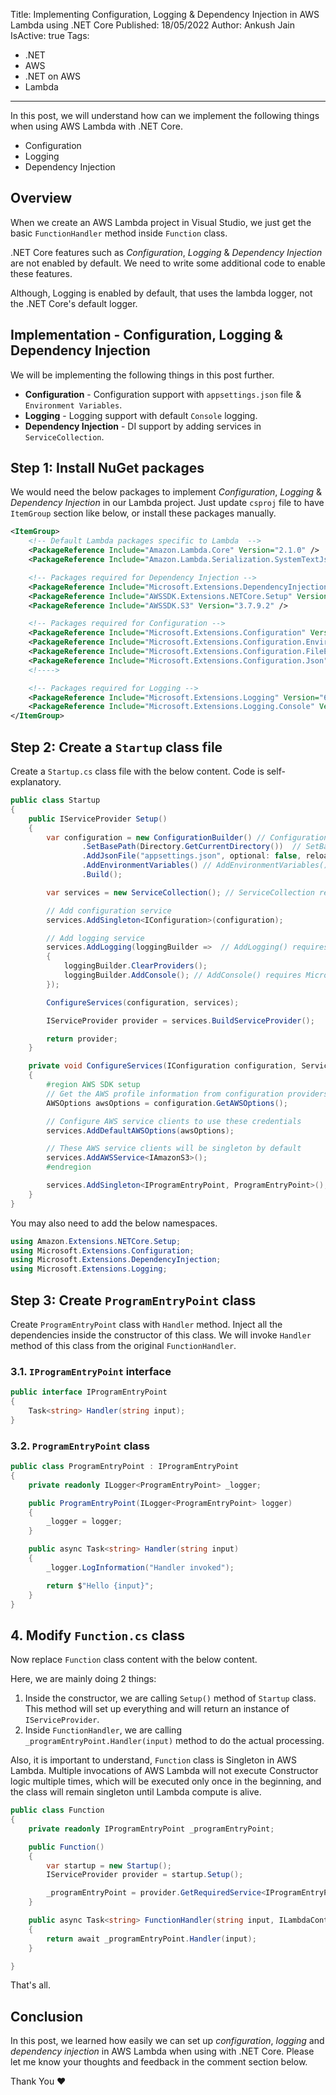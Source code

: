 Title: Implementing Configuration, Logging & Dependency Injection in AWS Lambda using .NET Core
Published: 18/05/2022
Author: Ankush Jain
IsActive: true
Tags:
  - .NET
  - AWS
  - .NET on AWS
  - Lambda
---
In this post, we will understand how can we implement the following things when using AWS Lambda with .NET Core.
*   Configuration
*   Logging
*   Dependency Injection

## Overview
When we create an AWS Lambda project in Visual Studio, we just get the basic `FunctionHandler` method inside `Function` class. 

.NET Core features such as *Configuration*, *Logging* & *Dependency Injection* are not enabled by default. We need to write some additional code to enable these features. 

Although, Logging is enabled by default, that uses the lambda logger, not the .NET Core's default logger.

## Implementation - Configuration, Logging & Dependency Injection
We will be implementing the following things in this post further.
*   **Configuration** - Configuration support with `appsettings.json` file & `Environment Variables`.
*   **Logging** - Logging support with default `Console` logging.
*   **Dependency Injection** - DI support by adding services in `ServiceCollection`.

## Step 1: Install NuGet packages
We would need the below packages to implement *Configuration*, *Logging* & *Dependency Injection* in our Lambda project. Just update `csproj` file to have `ItemGroup` section like below, or install these packages manually. 

```xml
<ItemGroup>
    <!-- Default Lambda packages specific to Lambda  -->
    <PackageReference Include="Amazon.Lambda.Core" Version="2.1.0" />
    <PackageReference Include="Amazon.Lambda.Serialization.SystemTextJson" Version="2.3.0" />

    <!-- Packages required for Dependency Injection -->
    <PackageReference Include="Microsoft.Extensions.DependencyInjection" Version="6.0.0" />
    <PackageReference Include="AWSSDK.Extensions.NETCore.Setup" Version="3.7.2" />
    <PackageReference Include="AWSSDK.S3" Version="3.7.9.2" />

    <!-- Packages required for Configuration -->
    <PackageReference Include="Microsoft.Extensions.Configuration" Version="6.0.1" />
    <PackageReference Include="Microsoft.Extensions.Configuration.EnvironmentVariables" Version="6.0.1" />
    <PackageReference Include="Microsoft.Extensions.Configuration.FileExtensions" Version="6.0.0" />
    <PackageReference Include="Microsoft.Extensions.Configuration.Json" Version="6.0.0" />
    <!---->

    <!-- Packages required for Logging -->
    <PackageReference Include="Microsoft.Extensions.Logging" Version="6.0.0" />
    <PackageReference Include="Microsoft.Extensions.Logging.Console" Version="6.0.0" />
</ItemGroup>
```

## Step 2: Create a `Startup` class file
Create a `Startup.cs` class file with the below content. Code is self-explanatory.

```cs
public class Startup
{
    public IServiceProvider Setup()
    {
        var configuration = new ConfigurationBuilder() // ConfigurationBuilder() method requires Microsoft.Extensions.Configuration NuGet package
                .SetBasePath(Directory.GetCurrentDirectory())  // SetBasePath() method requires Microsoft.Extensions.Configuration.FileExtensions NuGet package
                .AddJsonFile("appsettings.json", optional: false, reloadOnChange: true) // AddJsonFile() method requires Microsoft.Extensions.Configuration.Json NuGet package
                .AddEnvironmentVariables() // AddEnvironmentVariables() method requires Microsoft.Extensions.Configuration.EnvironmentVariables NuGet package
                .Build();

        var services = new ServiceCollection(); // ServiceCollection require Microsoft.Extensions.DependencyInjection NuGet package

        // Add configuration service
        services.AddSingleton<IConfiguration>(configuration);

        // Add logging service
        services.AddLogging(loggingBuilder =>  // AddLogging() requires Microsoft.Extensions.Logging NuGet package
        {
            loggingBuilder.ClearProviders();
            loggingBuilder.AddConsole(); // AddConsole() requires Microsoft.Extensions.Logging.Console NuGet package
        });

        ConfigureServices(configuration, services);

        IServiceProvider provider = services.BuildServiceProvider();

        return provider;
    }

    private void ConfigureServices(IConfiguration configuration, ServiceCollection services)
    {
        #region AWS SDK setup
        // Get the AWS profile information from configuration providers
        AWSOptions awsOptions = configuration.GetAWSOptions();

        // Configure AWS service clients to use these credentials
        services.AddDefaultAWSOptions(awsOptions);

        // These AWS service clients will be singleton by default
        services.AddAWSService<IAmazonS3>();
        #endregion

        services.AddSingleton<IProgramEntryPoint, ProgramEntryPoint>();
    }
}
```

You may also need to add the below namespaces.
```cs
using Amazon.Extensions.NETCore.Setup;
using Microsoft.Extensions.Configuration;
using Microsoft.Extensions.DependencyInjection;
using Microsoft.Extensions.Logging;
```

## Step 3: Create `ProgramEntryPoint` class
Create `ProgramEntryPoint` class with `Handler` method. Inject all the dependencies inside the constructor of this class. We will invoke `Handler` method of this class from the original `FunctionHandler`.

### 3.1. `IProgramEntryPoint` interface
```cs
public interface IProgramEntryPoint
{
    Task<string> Handler(string input);
}
```

### 3.2. `ProgramEntryPoint` class
```cs
public class ProgramEntryPoint : IProgramEntryPoint
{
    private readonly ILogger<ProgramEntryPoint> _logger;

    public ProgramEntryPoint(ILogger<ProgramEntryPoint> logger)
    {
        _logger = logger;
    }

    public async Task<string> Handler(string input)
    {
        _logger.LogInformation("Handler invoked");

        return $"Hello {input}";
    }
}
```

## 4. Modify `Function.cs` class
Now replace `Function` class content with the below content. 

Here, we are mainly doing 2 things:

1.  Inside the constructor, we are calling `Setup()` method of `Startup` class. This method will set up everything and will return an instance of `IServiceProvider`. 
2.  Inside `FunctionHandler`, we are calling `_programEntryPoint.Handler(input)` method to do the actual processing.

Also, it is important to understand, `Function` class is Singleton in AWS Lambda. Multiple invocations of AWS Lambda will not execute Constructor logic multiple times, which will be executed only once in the beginning, and the class will remain singleton until Lambda compute is alive.

```cs
public class Function
{
    private readonly IProgramEntryPoint _programEntryPoint;

    public Function()
    {
        var startup = new Startup();
        IServiceProvider provider = startup.Setup();

        _programEntryPoint = provider.GetRequiredService<IProgramEntryPoint>();
    }

    public async Task<string> FunctionHandler(string input, ILambdaContext context)
    {
        return await _programEntryPoint.Handler(input);
    }

}
```

That's all.

## Conclusion

In this post, we learned how easily we can set up _configuration_, *logging* and *dependency injection* in AWS Lambda when using with .NET Core. Please let me know your thoughts and feedback in the comment section below.

Thank You ❤️

                
